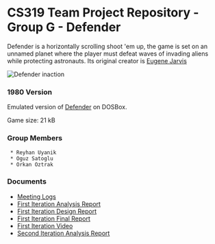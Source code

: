 # CS319 Team Project Repository - Group G - Defender
Defender is a horizontally scrolling shoot 'em up, the game is set on an unnamed planet where the player must defeat waves of invading aliens while protecting astronauts. Its original creator is [Eugene Jarvis](https://en.wikipedia.org/wiki/Eugene_Jarvis)

![Defender inaction](https://www.gamasutra.com/db_area/images/feature/4078/0102.png)

### 1980 Version
 Emulated version of [Defender](https://www.retrogames.cz/play_178-DOS.php?language=EN) on DOSBox.
 
 Game size: 21 kB

### Group Members 
```
 * Reyhan Uyanik
 * Oguz Satoglu
 * Orkan Oztrak
```

### Documents
* [Meeting Logs](https://docs.google.com/document/d/1qEJ6nFqEtgYJSkicOtUf7aZV2gmKFIhfzx-Ou4kTYtI/edit?usp=drivesdk)
* [First Iteration Analysis Report](https://docs.google.com/document/d/1kCiYqhv7TrvkiQ7UVyPNCWsI8p-CdFceH0elyHzofAM/edit)
* [First Iteration Design Report](https://docs.google.com/document/d/14IYDKv3U691FO_2tURb3YoFpb22GJuVd0SUzka2YrfY/edit?usp=sharing)
* [First Iteration Final Report](https://docs.google.com/document/d/13GELK04jHV4weMeYai5LXqW5SG1GoioDZTDov_6CC8A/edit?usp=sharing)
* [First Iteration Video](https://youtu.be/4UYWW4Ab-_s)
* [Second Iteration Analysis Report](https://docs.google.com/document/d/1qGTOvbF9WYx_Be4xzx6xO3dyCsOTYk8V_sgvSQl5-pk/edit#)
